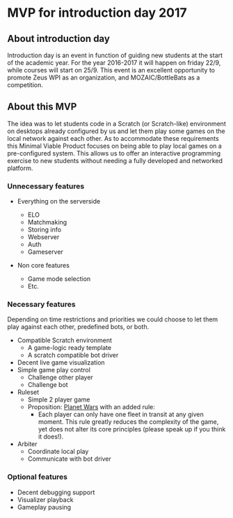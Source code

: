 # MVP for introduction day 2017

## About introduction day
Introduction day is an event in function of guiding new students at the start of the academic year.
For the year 2016-2017 it will happen on friday 22/9, while courses will start on 25/9.
This event is an excellent opportunity to promote Zeus WPI as an organization, and MOZAIC/BottleBats as a competition.

## About this MVP
The idea was to let students code in a Scratch (or Scratch-like) environment on desktops already configured by us and let them play some games on the local network against each other.
As to accommodate these requirements this Minimal Viable Product focuses on being able to play local games on a pre-configured system.
This allows us to offer an interactive programming exercise to new students without needing a fully developed and networked platform.

### Unnecessary features

- Everything on the serverside
    - ELO
    - Matchmaking
    - Storing info
    - Webserver
    - Auth
    - Gameserver

- Non core features
    - Game mode selection
    - Etc.

### Necessary features
Depending on time restrictions and priorities we could choose to let them play against each other, predefined bots, or both.
- Compatible Scratch environment
    - A game-logic ready template
    - A scratch compatible bot driver
- Decent live game visualization
- Simple game play control
    - Challenge other player
    - Challenge bot
- Ruleset
    - Simple 2 player game
    - Proposition: [Planet Wars](http://planetwars.aichallenge.org/) with an added rule:
        - Each player can only have one fleet in transit at any given moment.
          This rule greatly reduces the complexity of the game, yet does not alter its core principles
          (please speak up if you think it does!).
- Arbiter
    - Coordinate local play
    - Communicate with bot driver

### Optional features
- Decent debugging support
- Visualizer playback
- Gameplay pausing


